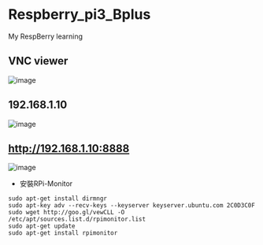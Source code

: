 # Respberry_pi3_Bplus
My RespBerry learning
## VNC viewer 
![image](https://user-images.githubusercontent.com/62127656/131305296-2bed31ce-7713-4021-ae9e-87dfc3dc01c7.png)
## 192.168.1.10
![image](https://user-images.githubusercontent.com/62127656/131349249-404c86ae-7502-43a0-a5d6-b2f9d7bfe176.png)
## http://192.168.1.10:8888
![image](https://user-images.githubusercontent.com/62127656/131363604-9d895409-7632-431b-995a-d7842572e083.png)
* 安裝RPi-Monitor
```
sudo apt-get install dirmngr
sudo apt-key adv --recv-keys --keyserver keyserver.ubuntu.com 2C0D3C0F
sudo wget http://goo.gl/vewCLL -O /etc/apt/sources.list.d/rpimonitor.list
sudo apt-get update
sudo apt-get install rpimonitor
```
